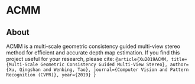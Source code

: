 # ACMM
## About
ACMM is a multi-scale geometric consistency guided multi-view stereo method for efficient and accurate depth map estimation. If you find this project useful for your research, please cite:
`@article{Xu2019ACMM,
  title={Multi-Scale Geometric Consistency Guided Multi-View Stereo},
  author={Xu, Qingshan and Wenbing, Tao},
  journal={Computer Vision and Pattern Recognition (CVPR)},
  year={2019}
}`
